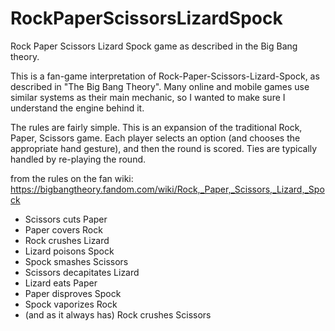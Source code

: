 # RockPaperScissorsLizardSpock
Rock Paper Scissors Lizard Spock game as described in the Big Bang theory.

This is a fan-game interpretation of Rock-Paper-Scissors-Lizard-Spock, as described in "The Big Bang Theory". Many online and mobile games use similar systems as their main mechanic, so I wanted to make sure I understand the engine behind it.

The rules are fairly simple. This is an expansion of the traditional Rock, Paper, Scissors game. Each player selects an option (and chooses the appropriate hand gesture), and then the round is scored. Ties are typically handled by re-playing the round. 

from the rules on the fan wiki: https://bigbangtheory.fandom.com/wiki/Rock,_Paper,_Scissors,_Lizard,_Spock

* Scissors cuts Paper
* Paper covers Rock
* Rock crushes Lizard
* Lizard poisons Spock
* Spock smashes Scissors
* Scissors decapitates Lizard
* Lizard eats Paper
* Paper disproves Spock
* Spock vaporizes Rock
* (and as it always has) Rock crushes Scissors
